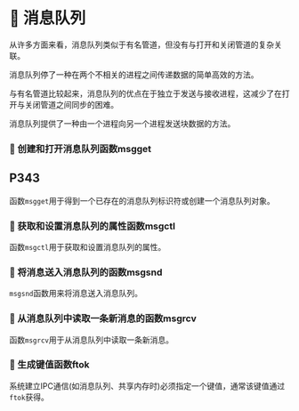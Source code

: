 # :palm_tree: 消息队列

从许多方面来看，消息队列类似于有名管道，但没有与打开和关闭管道的复杂关联。

消息队列停了一种在两个不相关的进程之间传递数据的简单高效的方法。

与有名管道比较起来，消息队列的优点在于独立于发送与接收进程，这减少了在打开与关闭管道之间同步的困难。

消息队列提供了一种由一个进程向另一个进程发送块数据的方法。



### :deciduous_tree: 创建和打开消息队列函数msgget
## P343

函数`msgget`用于得到一个已存在的消息队列标识符或创建一个消息队列对象。

### :deciduous_tree: 获取和设置消息队列的属性函数msgctl

函数`msgctl`用于获取和设置消息队列的属性。

### :deciduous_tree: 将消息送入消息队列的函数msgsnd

`msgsnd`函数用来将消息送入消息队列。

### :deciduous_tree: 从消息队列中读取一条新消息的函数msgrcv

函数`msgrcv`用于从消息队列中读取一条新消息。

### :deciduous_tree: 生成键值函数ftok

系统建立IPC通信(如消息队列、共享内存时)必须指定一个键值，通常该键值通过`ftok`获得。






